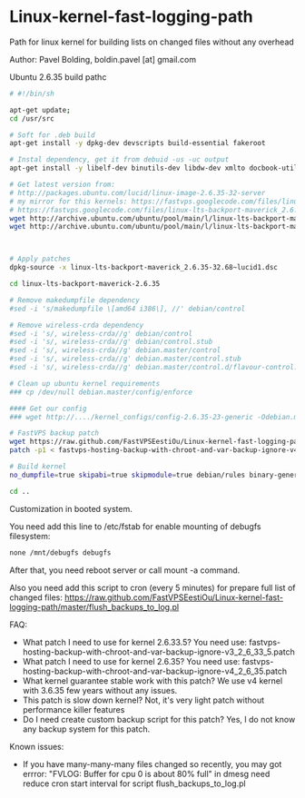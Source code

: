 Linux-kernel-fast-logging-path
==============================

Path for linux kernel for building lists on changed files without any overhead

Author: Pavel Bolding, boldin.pavel [at] gmail.com

Ubuntu 2.6.35 build pathc

```bash
# #!/bin/sh

apt-get update;
cd /usr/src

# Soft for .deb build
apt-get install -y dpkg-dev devscripts build-essential fakeroot

# Instal dependency, get it from debuid -us -uc output
apt-get install -y libelf-dev binutils-dev libdw-dev xmlto docbook-utils transfig asciidoc

# Get latest version from:
# http://packages.ubuntu.com/lucid/linux-image-2.6.35-32-server
# my mirror for this kernels: https://fastvps.googlecode.com/files/linux-lts-backport-maverick_2.6.35-32.68~lucid1.tar.gz and
# https://fastvps.googlecode.com/files/linux-lts-backport-maverick_2.6.35-32.68~lucid1.dsc.txt
wget http://archive.ubuntu.com/ubuntu/pool/main/l/linux-lts-backport-maverick/linux-lts-backport-maverick_2.6.35-32.68~lucid1.dsc
wget http://archive.ubuntu.com/ubuntu/pool/main/l/linux-lts-backport-maverick/linux-lts-backport-maverick_2.6.35-32.68~lucid1.tar.gz



# Apply patches
dpkg-source -x linux-lts-backport-maverick_2.6.35-32.68~lucid1.dsc

cd linux-lts-backport-maverick-2.6.35

# Remove makedumpfile dependency
#sed -i 's/makedumpfile \[amd64 i386\], //' debian/control

# Remove wireless-crda dependency
#sed -i 's/, wireless-crda//g' debian/control
#sed -i 's/, wireless-crda//g' debian/control.stub
#sed -i 's/, wireless-crda//g' debian.master/control
#sed -i 's/, wireless-crda//g' debian.master/control.stub
#sed -i 's/, wireless-crda//g' debian.master/control.d/flavour-control.stub

# Clean up ubuntu kernel requirements
### cp /dev/null debian.master/config/enforce 

#### Get our config
### wget http://..../kernel_configs/config-2.6.35-23-generic -Odebian.master/config/amd64/config.common.amd64

# FastVPS backup patch
wget https://raw.github.com/FastVPSEestiOu/Linux-kernel-fast-logging-path/master/fastvps-hosting-backup-with-chroot-and-var-backup-ignore-v4_2_6_35.patch
patch -p1 < fastvps-hosting-backup-with-chroot-and-var-backup-ignore-v4_2_6_35.patch

# Build kernel
no_dumpfile=true skipabi=true skipmodule=true debian/rules binary-generic

cd ..
```

Customization in booted system.

You need add this line to /etc/fstab for enable mounting of debugfs filesystem:
```bash
none /mnt/debugfs debugfs
```

After that, you need reboot server or call mount -a command.

Also you need add this script  to cron (every 5 minutes) for prepare full list of changed files: https://raw.github.com/FastVPSEestiOu/Linux-kernel-fast-logging-path/master/flush_backups_to_log.pl

FAQ:
* What patch I need to use for kernel 2.6.33.5? You need use: fastvps-hosting-backup-with-chroot-and-var-backup-ignore-v3_2_6_33_5.patch
*  What patch I need to use for kernel 2.6.35? You need use: fastvps-hosting-backup-with-chroot-and-var-backup-ignore-v4_2_6_35.patch
* What kernel guarantee stable work with this patch? We use v4 kernel with 3.6.35 few years without any issues.
* This patch is slow down kernel? Not, it's very light patch without performance killer features
* Do I need create custom backup script for this patch? Yes, I do not know any backup system for this patch.

Known issues: 
* If you have many-many-many files changed so recently, you may got errror: "FVLOG: Buffer for cpu 0 is about 80% full" in dmesg need reduce cron start interval for script flush_backups_to_log.pl
